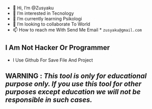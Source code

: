 - 👋 Hi, I’m @Zusyaku
- 👀 I’m interested in Tecnology
- 🌱 I’m currently learning Psikologi
- 💞️ I’m looking to collaborate To World
- 📫 How to reach me With Send Me Email * `zusyaku@gmail.com`

<!---
Zusyaku/Zusyaku is a ✨ special ✨ repository because its `README.md` (this file) appears on your GitHub profile.
You can click the Preview link to take a look at your changes.
--->


## I Am Not Hacker Or Programmer

* I Use Github For Save File And Project

## WARNING : ***This tool is only for educational purpose only. If you use this tool for other purposes except education we will not be responsible in such cases.***
